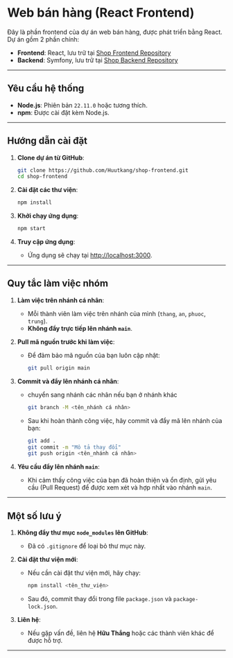 
# Web bán hàng (React Frontend)

Đây là phần frontend của dự án web bán hàng, được phát triển bằng React. Dự án gồm 2 phần chính:

- **Frontend**: React, lưu trữ tại [Shop Frontend Repository](https://github.com/Huutkang/shop-frontend.git)
- **Backend**: Symfony, lưu trữ tại [Shop Backend Repository](https://github.com/Huutkang/shop-backend.git)

---


## Yêu cầu hệ thống

- **Node.js**: Phiên bản `22.11.0` hoặc tương thích.
- **npm**: Được cài đặt kèm Node.js.
---



## Hướng dẫn cài đặt

1. **Clone dự án từ GitHub**:
   ```bash
   git clone https://github.com/Huutkang/shop-frontend.git
   cd shop-frontend
   ```

2. **Cài đặt các thư viện**:
   ```bash
   npm install
   ```

3. **Khởi chạy ứng dụng**:
   ```bash
   npm start
   ```

4. **Truy cập ứng dụng**:
   - Ứng dụng sẽ chạy tại [http://localhost:3000](http://localhost:3000).

---

## Quy tắc làm việc nhóm

1. **Làm việc trên nhánh cá nhân**:
   - Mỗi thành viên làm việc trên nhánh của mình (`thang`, `an`, `phuoc`, `trung`).
   - **Không đẩy trực tiếp lên nhánh `main`**.

2. **Pull mã nguồn trước khi làm việc**:
   - Để đảm bảo mã nguồn của bạn luôn cập nhật:
     ```bash
     git pull origin main
     ```

3. **Commit và đẩy lên nhánh cá nhân**:
   - chuyển sang nhánh các nhân nếu bạn ở nhánh khác
      ```bash
      git branch -M <tên_nhánh cá nhân>
      ```
   - Sau khi hoàn thành công việc, hãy commit và đẩy mã lên nhánh của bạn:
     ```bash
     git add .
     git commit -m "Mô tả thay đổi"
     git push origin <tên_nhánh cá nhân>
     ```

4. **Yêu cầu đẩy lên nhánh `main`**:
   - Khi cảm thấy công việc của bạn đã hoàn thiện và ổn định, gửi yêu cầu (Pull Request) để được xem xét và hợp nhất vào nhánh `main`.

---

## Một số lưu ý

1. **Không đẩy thư mục `node_modules` lên GitHub**:
   - Đã có `.gitignore` để loại bỏ thư mục này.

2. **Cài đặt thư viện mới**:
   - Nếu cần cài đặt thư viện mới, hãy chạy:
     ```bash
     npm install <tên_thư_viện>
     ```
   - Sau đó, commit thay đổi trong file `package.json` và `package-lock.json`.

3. **Liên hệ**:
   - Nếu gặp vấn đề, liên hệ **Hữu Thắng** hoặc các thành viên khác để được hỗ trợ.

---
